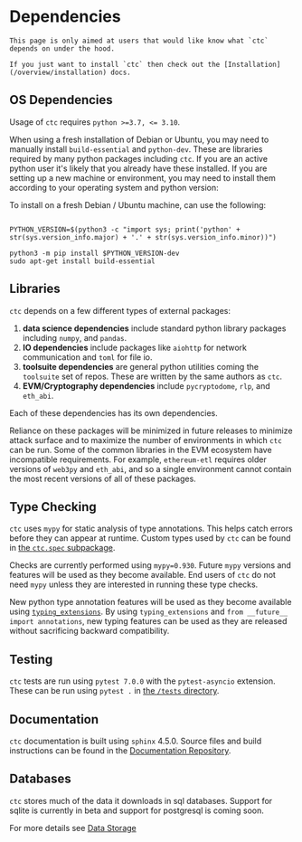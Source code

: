# Dependencies

```{admonition} TLDR
This page is only aimed at users that would like know what `ctc` depends on under the hood.

If you just want to install `ctc` then check out the [Installation](/overview/installation) docs.
```


## OS Dependencies

Usage of `ctc` requires `python >=3.7, <= 3.10`.

When using a fresh installation of Debian or Ubuntu, you may need to manually install `build-essential` and `python-dev`. These are libraries required by many python packages including `ctc`. If you are an active python user it's likely that you already have these installed. If you are setting up a new machine or environment, you may need to install them according to your operating system and python version:

To install on a fresh Debian / Ubuntu machine, can use the following:
```

PYTHON_VERSION=$(python3 -c "import sys; print('python' + str(sys.version_info.major) + '.' + str(sys.version_info.minor))")

python3 -m pip install $PYTHON_VERSION-dev
sudo apt-get install build-essential
```

## Libraries

`ctc` depends on a few different types of external packages:

1. **data science dependencies** include standard python library packages including `numpy`, and `pandas`.
2. **IO dependencies** include packages like `aiohttp` for network communication and `toml` for file io.
3. **toolsuite dependencies** are general python utilities coming the `toolsuite` set of repos. These are written by the same authors as `ctc`.
4. **EVM/Cryptography dependencies** include `pycryptodome`, `rlp`, and `eth_abi`.

Each of these dependencies has its own dependencies.

Reliance on these packages will be minimized in future releases to minimize attack surface and to maximize the number of environments in which `ctc` can be run. Some of the common libraries in the EVM ecosystem have incompatible requirements. For example, `ethereum-etl` requires older versions of `web3py` and `eth_abi`, and so a single environment cannot contain the most recent versions of all of these packages.


## Type Checking

`ctc` uses `mypy` for static analysis of type annotations. This helps catch errors before they can appear at runtime. Custom types used by `ctc` can be found in [the `ctc.spec` subpackage](https://github.com/fei-protocol/checkthechain/tree/main/src/ctc/spec/typedefs).

Checks are currently performed using `mypy=0.930`. Future `mypy` versions and features will be used as they become available. End users of `ctc` do not need `mypy` unless they are interested in running these type checks.

New python type annotation features will be used as they become available using [`typing_extensions`](https://github.com/python/typing/tree/master/typing_extensions). By using `typing_extensions` and `from __future__ import annotations`, new typing features can be used as they are released without sacrificing backward compatibility.


## Testing

`ctc` tests are run using `pytest 7.0.0` with the `pytest-asyncio` extension. These can be run using `pytest .` in [the `/tests` directory](https://github.com/fei-protocol/checkthechain/tree/main/tests).


## Documentation

`ctc` documentation is built using `sphinx` 4.5.0. Source files and build instructions can be found in the [Documentation Repository](https://github.com/fei-protocol/checkthechain-docs).


## Databases

`ctc` stores much of the data it downloads in sql databases. Support for sqlite is currently in beta and support for postgresql is coming soon.

For more details see [Data Storage](/data_ops/storing_data)

